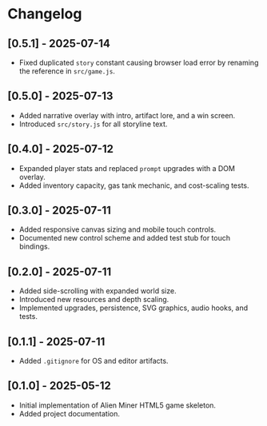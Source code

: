 # Changelog

## [0.5.1] - 2025-07-14
- Fixed duplicated `story` constant causing browser load error by renaming the
  reference in `src/game.js`.

## [0.5.0] - 2025-07-13
- Added narrative overlay with intro, artifact lore, and a win screen.
- Introduced `src/story.js` for all storyline text.

## [0.4.0] - 2025-07-12
- Expanded player stats and replaced `prompt` upgrades with a DOM overlay.
- Added inventory capacity, gas tank mechanic, and cost-scaling tests.

## [0.3.0] - 2025-07-11
- Added responsive canvas sizing and mobile touch controls.
- Documented new control scheme and added test stub for touch bindings.

## [0.2.0] - 2025-07-11
- Added side-scrolling with expanded world size.
- Introduced new resources and depth scaling.
- Implemented upgrades, persistence, SVG graphics, audio hooks, and tests.

## [0.1.1] - 2025-07-11
- Added `.gitignore` for OS and editor artifacts.

## [0.1.0] - 2025-05-12
- Initial implementation of Alien Miner HTML5 game skeleton.
- Added project documentation.

